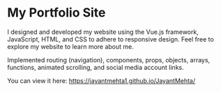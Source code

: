 # My Portfolio Site

I designed and developed my website using the Vue.js framework, JavaScript, HTML, and CSS to adhere to responsive design. Feel free to explore my website to learn more about me.

Implemented routing (navigation), components, props, objects, arrays, functions, animated scrolling, and social media account links.

You can view it here: https://jayantmehta1.github.io/JayantMehta/

